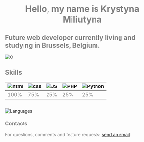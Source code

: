 <center>

# <span style="color:gray">Hello, my name is Krystyna Miliutyna</span>

</center>

## <span style="color:gray">Future web developer currently living and studying in Brussels, Belgium.</span>

![C](https://dmitrisanimation.com/wp-content/uploads/2020/02/website-development.gif)

## <span style="color:gray"> Skills </span>

|![html](https://upload.wikimedia.org/wikipedia/commons/thumb/6/61/HTML5_logo_and_wordmark.svg/42px-HTML5_logo_and_wordmark.svg.png)| ![css](https://upload.wikimedia.org/wikipedia/commons/thumb/d/d5/CSS3_logo_and_wordmark.svg/30px-CSS3_logo_and_wordmark.svg.png)|![JS](https://upload.wikimedia.org/wikipedia/commons/thumb/d/d4/Javascript-shield.svg/30px-Javascript-shield.svg.png) |![PHP](https://upload.wikimedia.org/wikipedia/commons/thumb/2/27/PHP-logo.svg/50px-PHP-logo.svg.png)   | ![Python](https://upload.wikimedia.org/wikipedia/commons/thumb/c/c3/Python-logo-notext.svg/30px-Python-logo-notext.svg.png) |
|---|---|---|---|---|
| <span style="color:gray"> 100%  | <span style="color:gray">  75% | <span style="color:gray">  25% | <span style="color:gray"> 25%  | <span style="color:gray">  25% |

##

![Languages](https://selftaught.blog/wp-content/uploads/2019/02/wordpress-3288417_1280-e1550774413446.png)

### <span style="color:gray"> Contacts </span>

<span style="color:gray">For questions, comments and feature requests: [send an email][1]

[1]: mailto:kristina-manager@hotmail.com
